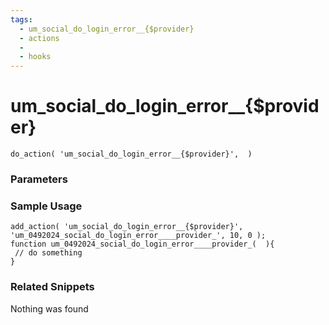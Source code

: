 ```yaml
---
tags: 
  - um_social_do_login_error__{$provider}
  - actions
  - 
  - hooks
---
```

# um\_social\_do\_login\_error\_\_{$provider}

``` php:no-line-numbers
do_action( 'um_social_do_login_error__{$provider}',  )
```
<div class='hook-sep'></div>

### Parameters

<div class='hook-sep'></div>



### Sample Usage

``` php:no-line-numbers
add_action( 'um_social_do_login_error__{$provider}', 'um_0492024_social_do_login_error____provider_', 10, 0 );
function um_0492024_social_do_login_error____provider_(  ){
 // do something
}
```
<div class='hook-sep'></div>



### Related Snippets

Nothing was found

